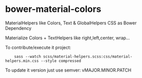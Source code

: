 # bower-material-colors
MaterialHelpers like Colors, Text & GlobalHelpers CSS as Bower Dependency

Materialize Colors + TextHelpers like right,left,center, wrap...

To contribute/execute it project:

```
    sass --watch scss/material-helpers.scss:css/material-helpers.min.css --style compressed
```

To update it version just use semver: vMAJOR.MINOR.PATCH
